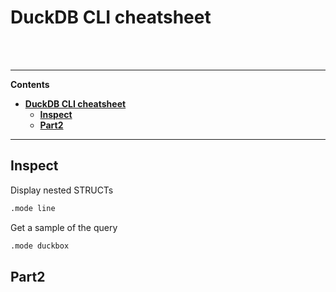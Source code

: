 # **DuckDB CLI cheatsheet**


<br><br>


---
**Contents**
- [**DuckDB CLI cheatsheet**](#duckdb-cli-cheatsheet)
  - [**Inspect**](#inspect)
  - [**Part2**](#part2)


---

## **Inspect**

Display nested STRUCTs
```bash
.mode line
```
Get a sample of the query
```bash
.mode duckbox
```

## **Part2**
